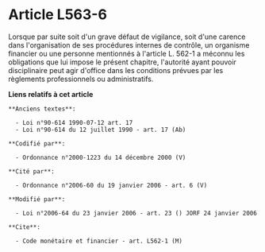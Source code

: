 # Article L563-6

Lorsque par suite soit d'un grave défaut de vigilance, soit d'une carence dans l'organisation de ses procédures internes de
contrôle, un organisme financier ou une personne mentionnés à l'article L. 562-1 a méconnu les obligations que lui impose le
présent chapitre, l'autorité ayant pouvoir disciplinaire peut agir d'office dans les conditions prévues par les règlements
professionnels ou administratifs.

**Liens relatifs à cet article**

	**Anciens textes**:

	  - Loi n°90-614 1990-07-12 art. 17
	  - Loi n°90-614 du 12 juillet 1990 - art. 17 (Ab)

	**Codifié par**:

	  - Ordonnance n°2000-1223 du 14 décembre 2000 (V)

	**Cité par**:

	  - Ordonnance n°2006-60 du 19 janvier 2006 - art. 6 (V)

	**Modifié par**:

	  - Loi n°2006-64 du 23 janvier 2006 - art. 23 () JORF 24 janvier 2006

	**Cite**:

	  - Code monétaire et financier - art. L562-1 (M)
